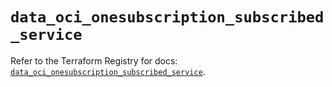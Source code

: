# `data_oci_onesubscription_subscribed_service`

Refer to the Terraform Registry for docs: [`data_oci_onesubscription_subscribed_service`](https://registry.terraform.io/providers/hashicorp/oci/7.19.0/docs/data-sources/onesubscription_subscribed_service).
